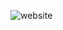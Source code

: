 ![website](https://user-images.githubusercontent.com/42955212/99357825-a52c3580-28bd-11eb-9e00-6797a17634eb.png)
